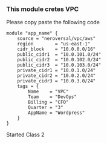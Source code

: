 ### This module cretes VPC

Please copy paste the following code

```
module "app_name" {
    source = "neroversal/vpc/aws"
    region        = "us-east-1"
    cidr_block    = "10.0.0.0/16"
    public_cidr1  = "10.0.101.0/24"
    public_cidr2  = "10.0.102.0/24"
    public_cidr3  = "10.0.103.0/24"
    private_cidr1 = "10.0.1.0/24"
    private_cidr2 = "10.0.2.0/24"
    private_cidr3 = "10.0.3.0/24"
    tags = {
        Name    = "VPC"
        Team    = "DevOps"
        Billing = "CFO"
        Quarter = "3"
        AppName = "Wordpress"
    }
}

```
Started Class 2